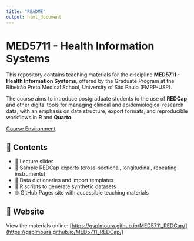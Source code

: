 ```yaml
---
title: "README"
output: html_document
---
```


# MED5711 - Health Information Systems

This repository contains teaching materials for the discipline **MED5711 - Health Information Systems**, offered by the Graduate Program at the Ribeirão Preto Medical School, University of São Paulo (FMRP-USP).

The course aims to introduce postgraduate students to the use of **REDCap** and other digital tools for managing clinical and epidemiological research data, with an emphasis on data structure, export formats, and reproducible workflows in **R** and **Quarto**.

[Course Environment](https://edisciplinas.usp.br/course/view.php?id=130368)

## 📂 Contents

- 📝 Lecture slides  
- 📁 Sample REDCap exports (cross-sectional, longitudinal, repeating instruments)  
- 📄 Data dictionaries and import templates  
- 🔁 R scripts to generate synthetic datasets  
- 🌐 GitHub Pages site with accessible teaching materials

## 🔗 Website

View the materials online: [https://gsplmoura.github.io/MED5711_REDCap/](https://gsplmoura.github.io/MED5711_REDCap/)